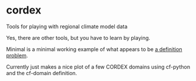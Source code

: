 # cordex
Tools for playing with regional climate model data

Yes, there are other tools, but you have to learn by playing.

Minimal is a minimal working example of what appears to be [a definition problem](https://github.com/SciTools/cartopy/issues/2091).

Currently just makes a nice plot of a few CORDEX domains using cf-python and the cf-domain definition.
